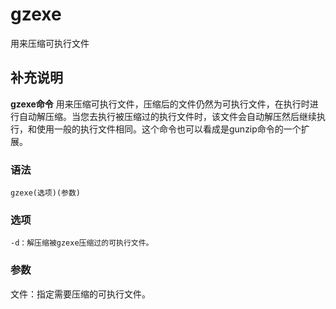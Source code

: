gzexe
===

用来压缩可执行文件

## 补充说明

**gzexe命令** 用来压缩可执行文件，压缩后的文件仍然为可执行文件，在执行时进行自动解压缩。当您去执行被压缩过的执行文件时，该文件会自动解压然后继续执行，和使用一般的执行文件相同。这个命令也可以看成是gunzip命令的一个扩展。

###  语法

```
gzexe(选项)(参数)
```

###  选项

```
-d：解压缩被gzexe压缩过的可执行文件。
```

###  参数

文件：指定需要压缩的可执行文件。


